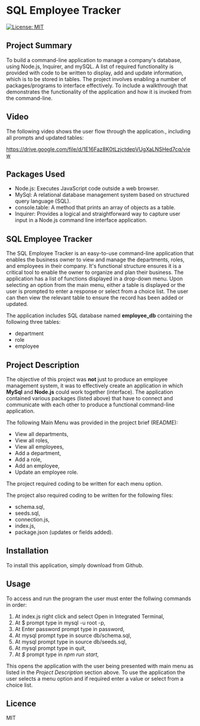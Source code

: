 # SQL Employee Tracker

[![License: MIT](https://img.shields.io/badge/license-MIT-yellow.svg)](https://opensource.org/licenses/MIT)

## Project Summary
To build a command-line application to manage a company's database, using Node.js, Inquirer, and mySQL. A list of required 
functionality is provided with code to be written to display, add and update information, which is to be stored in tables. 
The project involves enabling a number of packages/programs to interface effectively. To include a walkthrough that demonstrates 
the functionality of the application and how it is invoked from the command-line.

## Video

The following video shows the user flow through the application., including all prompts and updated tables:

https://drive.google.com/file/d/1E16Faz8K0tLzjctdepVUgXaLNSHed7cq/view

## Packages Used

- Node.js: Executes JavaScript code outside a web browser.
- MySql: A relational database management system based on structured query language (SQL).     
- console.table: A method that prints an array of objects as a table.                                                       
- Inquirer: Provides a logical and straightforward way to capture user input in a Node.js command line interface application.

## SQL Employee Tracker

The SQL Employee Tracker is an easy-to-use command-line application that enables the business owner to view and manage the 
departments, roles, and employees in their company. It's functional structure ensures it is a critical tool to enable the 
owner to organize and plan their business. The application has a list of functions displayed in a drop-down menu. Upon selecting an 
option from the main menu, either a table is displayed or the user is prompted to enter a response or select from a choice list. 
The user can then view the relevant table to ensure the record has been added or updated.

The application includes SQL database named **employee_db** containing the following three tables:
- department
- role
- employee

## Project Description

The objective of this project was **not** just to produce an employee management system, it was to effectively create an application 
in which **MySql** and **Node.js** could work together (interface). The application contained various packages (listed above) that have
to connect and communicate with each other to produce a functional command-line application.

The following Main Menu was provided in the project brief (README):

- View all departments,
- View all roles,
- View all employees,
- Add a department,
- Add a role,
- Add an employee,
- Update an employee role.

The project required coding to be written for each menu option.

The project also required coding to be written for the following files:

- schema.sql,
- seeds.sql,
- connection.js,
- index.js,
- package.json (updates or fields added).

## Installation

To install this application, simply download from Github.

## Usage

To access and run the program the user must enter the follwing commands in order:

1. At index.js right click and select Open in Integrated Terminal,
2. At $ prompt type in mysql -u root -p,
3. At Enter password prompt type in password,
4. At mysql prompt type in source db/schema.sql,
5. At mysql prompt type in source db/seeds.sql,
6. At mysql prompt type in quit,
7. At *$* prompt type in *npm run start*,

This opens the application with the user being presented with main menu as listed in the *Project Description* section above. 
To use the application the user selects a menu option and if required enter a value or select from a choice list.

## Licence

MIT








